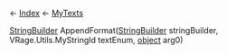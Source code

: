 ← [Index](Api-Index) ← [MyTexts](VRage.MyTexts)

[StringBuilder](System.Text.StringBuilder) AppendFormat([StringBuilder](System.Text.StringBuilder) stringBuilder, VRage.Utils.MyStringId textEnum, [object](System.Object) arg0)


